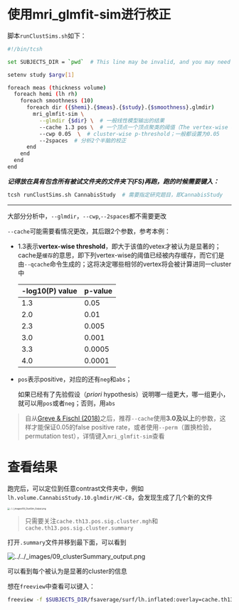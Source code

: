 # 使用mri_glmfit-sim进行校正

脚本`runClustSims.sh`如下：

```bash
#!/bin/tcsh

set SUBJECTS_DIR = `pwd`  # This line may be invalid, and you may need to change the SUBJECTS_DIR manually in terminal before run. By RJX

setenv study $argv[1]

foreach meas (thickness volume)
  foreach hemi (lh rh)
    foreach smoothness (10)
      foreach dir ({$hemi}.{$meas}.{$study}.{$smoothness}.glmdir)
        mri_glmfit-sim \
          --glmdir {$dir} \  # 一般线性模型输出的结果
          --cache 1.3 pos \  # 一个顶点一个顶点聚类的阈值（The vertex-wise cluster threshold）
          --cwp 0.05  \  # cluster-wise p-threshold；一般都设置为0.05
          --2spaces  # 分析2个半脑的校正
      end
    end
  end
end
```

***记得放在具有包含所有被试文件夹的文件夹下(FS)再跑，跑的时候需要键入：***

```bash
tcsh runClustSims.sh CannabisStudy  # 需要指定研究题目，即CannabisStudy
```

---

大部分分析中，`--glmdir`，`--cwp`,`--2spaces`都不需要更改

`--cache`可能需要看情况更改，其后跟2个参数，参考本例：

- 1.3表示**vertex-wise threshold**，即大于该值的vetex才被认为是显著的；
  cache是`缓存`的意思，即下列vertex-wise的阈值已经被内存缓存，而它们是由`--qcache`命令生成的；这将决定哪些相邻的vertex将会被计算进同一cluster中

  | -log10(P) value | p-value |
  | --------------- | ------- |
  | 1.3             | 0.05    |
  | 2.0             | 0.01    |
  | 2.3             | 0.005   |
  | 3.0             | 0.001   |
  | 3.3             | 0.0005  |
  | 4.0             | 0.0001  |

- `pos`表示positive，对应的还有`neg`和`abs`；

  如果已经有了先验假设（*priori* hypothesis）说明哪一组更大，哪一组更小，就可以用`pos`或者`neg`；否则，用`abs`

> 自从[Greve & Fischl (2018)](https://www.sciencedirect.com/science/article/pii/S1053811917310960)之后，推荐`--cache`使用**3.0及以上**的参数，这样才能保证0.05的false positive rate，或者使用`--perm`（置换检验，permutation test），详情键入`mri_glmfit-sim`查看

# 查看结果

跑完后，可以定位到任意contrast文件夹中，例如`lh.volume.CannabisStudy.10.glmdir/HC-CB`，会发现生成了几个新的文件

<img src="https://andysbrainbook.readthedocs.io/en/latest/_images/09_ClustSim_Output.png" alt="../../_images/09_ClustSim_Output.png" style="zoom:33%;" />

> 只需要关注`cache.th13.pos.sig.cluster.mgh`和`cache.th13.pos.sig.cluster.summary`

打开`.summary`文件并移到最下面，可以看到

![../../_images/09_clusterSummary_output.png](https://andysbrainbook.readthedocs.io/en/latest/_images/09_clusterSummary_output.png)

可以看到每个被认为是显著的cluster的信息

想在`freeview`中查看可以键入：

```bash
freeview -f $SUBJECTS_DIR/fsaverage/surf/lh.inflated:overlay=cache.th13.pos.sig.cluster.mgh
```

